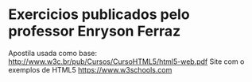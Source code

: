 # Exercicios publicados pelo professor Enryson Ferraz
Apostila usada como base:
http://www.w3c.br/pub/Cursos/CursoHTML5/html5-web.pdf
Site com o exemplos de HTML5
https://www.w3schools.com
